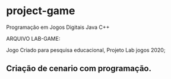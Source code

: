 # project-game
Programação em Jogos Digitais Java C++

ARQUIVO LAB-GAME:

  Jogo Criado para pesquisa educacional,
  Projeto Lab jogos 2020; 

  Criação de cenario com programação. 
---------------------------------------
